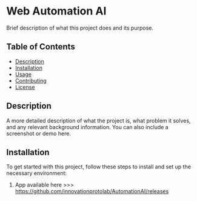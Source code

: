 # Web Automation AI

Brief description of what this project does and its purpose.

## Table of Contents

- [Description](#description)
- [Installation](#installation)
- [Usage](#usage)
- [Contributing](#contributing)
- [License](#license)

## Description

A more detailed description of what the project is, what problem it solves, and any relevant background information. You can also include a screenshot or demo here.

## Installation

To get started with this project, follow these steps to install and set up the necessary environment:

1. App available here >>> https://github.com/innovationprotolab/AutomationAI/releases
